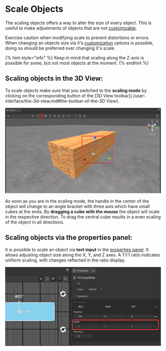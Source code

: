 # Scale Objects

The scaling objects offers a way to alter the size of every object. This is useful to make adjustments of objects that are not [customizable](customizable-machines.md).

Exercise caution when modifying scale to prevent distortions or errors. When changing an objects size via it's [customization](customizable-machines.md) options is possible, doing so should be preferred over changing it's scale.   

{% hint style="info" %}
Keep in mind that scaling along the Z-axis is possible for some, but not most objects at the moment.
{% endhint %}

## Scaling objects in the 3D View:

To scale objects make sure that you switched to the **scaling mode** by clicking on the corresponding button of the [3D View toolbar](./user-interface/the-3d-view.md#the-toolbar-of-the-3D View).

![](../../.gitbook/assets/iVP_Planning_ObjectInteraction_3DScaleObjects.png)

As soon as you are in the scaling mode, the handle in the center of the object will change to an angle bracket with three axis which have small cubes at the ends. By **dragging a cube with the mouse** the object will scale in the respective direction. To drag the central cube results in a even scaling of the object in all directions.

## Scaling objects via the properties panel:

It is possible to scale an object via **text input** in the [properties panel](./user-interface/the-properties-panel.md). It allows adjusting object size along the X, Y, and Z axes. A 1:1:1 ratio indicates uniform scaling, with changes reflected in the ratio display.

![](../../.gitbook/assets/iVP_Planning_ObjectInteraction_PropertiesScaleObjects.png)
